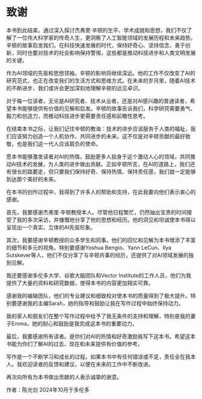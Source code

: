 # 致谢

本书到此结束。通过深入探讨杰弗里·辛顿的生平、学术成就和思想，我们不仅了解了一位伟大科学家的传奇人生，更洞察了人工智能领域的发展历程和未来趋势。辛顿的故事启发我们，在科技快速发展的时代，保持好奇心、坚持信念、勇于创新，同时也要对技术的社会影响保持警惕，这些都是推动科技进步和人类文明发展的关键。

作为AI领域的先驱和思想领袖，辛顿的影响将继续深远。他的工作不仅改变了AI的研究范式，也正在改变我们的生活方式和思维方式。在未来的岁月里，随着AI技术的不断进步，我们或许会更加深刻地理解辛顿的远见卓识。

对于每一位读者，无论是AI研究者、技术从业者，还是对AI感兴趣的普通读者，希望本书能够提供有价值的见解和启发。辛顿的故事告诉我们，科学研究需要勇气、毅力和创造力，而推动科技进步更需要责任感和前瞻性思考。

在结束本书之际，让我们记住辛顿的教诲：技术的进步应该服务于人类的福祉，我们应该努力创造一个人机协作、共同进步的未来。这不仅是对辛顿贡献的最好致敬，也是我们这一代人应该肩负的使命。

愿本书能够激发读者对AI的热情，鼓励更多人投身于这个激动人心的领域，共同推动AI技术的发展，为人类的进步做出贡献。正如辛顿所言，在AI的道路上，我们还有很长的路要走，但只要我们保持好奇、保持热情、保持责任感，我们就一定能够到达那个美好的未来。

在本书的创作过程中，我得到了许多人的帮助和支持，在此我要向他们表示衷心的感谢。

首先，我要感谢杰弗里·辛顿教授本人。尽管他日程繁忙，仍然抽出宝贵的时间接受了我的多次采访，并慷慨地分享了他的思想和经历。他的洞见和坦诚使本书得以呈现出一个真实、立体的AI先驱形象。

其次，我要感谢辛顿教授的众多学生和同事。他们的回忆和见解为本书增添了丰富的细节和多元的视角。特别要感谢Yoshua Bengio、Yann LeCun、Ilya Sutskever等人，他们不仅分享了与辛顿共事的经历，还提供了对AI领域发展的独到见解。

我还要感谢多伦多大学、谷歌大脑团队和Vector Institute的工作人员，他们为我提供了大量的资料和研究数据，使得本书的内容更加翔实可靠。

感谢我的编辑团队，他们的专业建议和细致校对使本书的质量得到了极大提升。特别要感谢我的主编Sarah，她的指导和鼓励让我在写作过程中始终保持动力。

我的家人和朋友们在整个写作过程中给予了我无条件的支持和理解，特别是我的妻子Emma，她的耐心和鼓励是我完成这本书的重要动力。

最后，我要感谢所有读者。是你们对AI的热情和好奇激励我写下这本书。希望这本书能为你们了解AI的过去、现在和未来提供有价值的参考。

写作是一个不断学习和成长的过程。如果本书中有任何错误或不足，责任全在我本人。我欢迎读者的反馈和建议，以便在未来的工作中不断改进。

再次向所有为本书做出贡献的人表示诚挚的谢意。

作者：陈光剑
2024年10月于多伦多